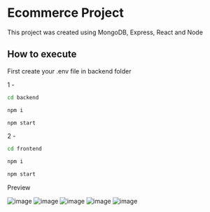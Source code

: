 # Ecommerce Project
This project was created using MongoDB, Express, React and Node

## How to execute

First create your .env file in backend folder



1 -
```bash
cd backend

npm i

npm start
```
2 -
```bash
cd frontend

npm i

npm start
```

Preview


![image](https://user-images.githubusercontent.com/93054457/157277201-40a3e533-7533-4014-be86-c3fefe6890ce.png)
![image](https://user-images.githubusercontent.com/93054457/157277515-18818d2c-f74e-49b7-a226-3e076d663fe0.png)
![image](https://user-images.githubusercontent.com/93054457/157277309-90df9687-7323-46b7-8920-9d186ab59dfd.png)
![image](https://user-images.githubusercontent.com/93054457/157278113-f436692a-9dda-4198-86c1-023af1e2c907.png)
![image](https://user-images.githubusercontent.com/93054457/157278542-fdea6ae6-6af8-449c-b20e-ca78db565f10.png)



